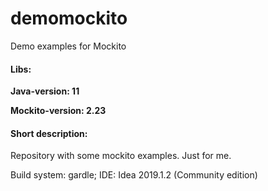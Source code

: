 # demomockito
Demo examples for Mockito

#### Libs:
**Java-version: 11**

**Mockito-version: 2.23**

#### Short description:
Repository with some mockito examples. Just for me.

Build system: gardle; IDE: Idea 2019.1.2 (Community edition)